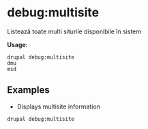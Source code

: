 # debug:multisite
Listează toate multi siturile disponibile în sistem

**Usage:**
```
drupal debug:multisite
dmu
msd
```

## Examples
* Displays multisite information
```
drupal debug:multisite
```
